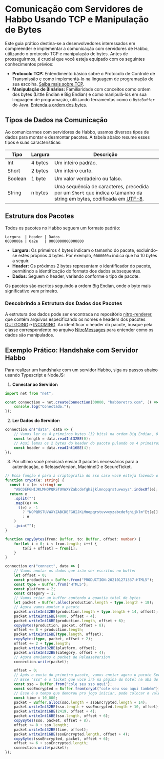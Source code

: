 
# Comunicação com Servidores de Habbo Usando TCP e Manipulação de Bytes

Este guia prático destina-se a desenvolvedores interessados em compreender e implementar a comunicação com servidores de Habbo, utilizando o protocolo TCP e manipulação de bytes. Antes de prosseguirmos, é crucial que você esteja equipado com os seguintes conhecimentos prévios:

- **Protocolo TCP:** Entendimento básico sobre o Protocolo de Controle de Transmissão e como implementá-lo na linguagem de programação de sua escolha. [Saiba mais sobre TCP](https://pt.wikipedia.org/wiki/Protocolo_de_Controle_de_Transmiss%C3%A3o).
- **Manipulação de Binários:** Familiaridade com conceitos como ordem dos bytes (Little Endian e Big Endian) e como manipulá-los em sua linguagem de programação, utilizando ferramentas como o `ByteBuffer` do Java. [Entenda a ordem dos bytes](https://pt.wikipedia.org/wiki/Extremidade_(ordena%C3%A7%C3%A3o)).

## Tipos de Dados na Comunicação

Ao comunicarmos com servidores de Habbo, usamos diversos tipos de dados para montar e desmontar pacotes. A tabela abaixo resume esses tipos e suas características:

| Tipo     | Largura   | Descrição |
|----------|-----------|-----------|
| Int      | 4 bytes   | Um inteiro padrão. |
| Short    | 2 bytes   | Um inteiro curto. |
| Boolean  | 1 byte    | Um valor verdadeiro ou falso. |
| String   | n bytes   | Uma sequência de caracteres, precedida por um `Short` que indica o tamanho da string em bytes, codificada em [UTF-8](https://pt.wikipedia.org/wiki/UTF-8). |

## Estrutura dos Pacotes

Todos os pacotes no Habbo seguem um formato padrão:

```
Largura  | Header | Dados
0000000a | 0a2e   | 0000000000000000
```

- **Largura:** Os primeiros 4 bytes indicam o tamanho do pacote, excluindo-se estes próprios 4 bytes. Por exemplo, `0000000a` indica que há 10 bytes a seguir.
- **Header:** Os próximos 2 bytes representam o identificador do pacote, permitindo a identificação do formato dos dados subsequentes.
- **Dados:** Seguem o header, variando conforme o tipo de pacote.

Os pacotes são escritos seguindo a ordem Big Endian, onde o byte mais significativo vem primeiro.

### Descobrindo a Estrutura dos Dados dos Pacotes

A estrutura dos dados pode ser encontrada no repositório [nitro-renderer](https://github.com/billsonnn/nitro-renderer), que contém arquivos especificando os nomes e headers dos pacotes [OUTGOING](https://github.com/billsonnn/nitro-renderer/blob/81cfd5c56fcc42e2edb1e5c6fdc1248690da9d5f/src/nitro/communication/messages/outgoing/OutgoingHeader.ts#L150) e [INCOMING](https://github.com/billsonnn/nitro-renderer/blob/81cfd5c56fcc42e2edb1e5c6fdc1248690da9d5f/src/nitro/communication/messages/incoming/IncomingHeader.ts). Ao identificar o header do pacote, busque pela classe correspondente no arquivo [NitroMessages](https://github.com/billsonnn/nitro-renderer/blob/81cfd5c56fcc42e2edb1e5c6fdc1248690da9d5f/src/nitro/communication/NitroMessages.ts) para entender como os dados são manipulados.

## Exemplo Prático: Handshake com Servidor Habbo

Para realizar um handshake com um servidor Habbo, siga os passos abaixo usando Typescript e NodeJS:

1. **Conectar ao Servidor:**

```typescript
import net from "net";

const connection = net.createConnection(30000, "habboretro.com", () => {
    console.log("Conectado.");
});
```

2. **Ler Dados do Servidor:**

```typescript
connection.on("data", data => {
    // Vamos ler os 4 primeiros bytes (32 bits) na ordem Big Endian, 0 é o offset
    const length = data.readInt32BE(0);
    // Aqui lemos os 2 bytes do header do pacote pulando os 4 primeiros bytes
    const header = data.readInt16BE(4);
});
```
3. Por ultimo você precisará enviar 3 pacotes necessários para a autenticação, o ReleaseVersion, MachineID e SecureTicket.

```typescript
// Essa função é para a criptografia do sso caso você esteja fazendo o bot para o Hotel Habblet, você irá precisar disso.
function crypt(e: string) {
  const t = (e: string) =>
    "ABCDEFGHIJKLMNOPQRSTUVWXYZabcdefghijklmnopqrstuvwxyz".indexOf(e);
  return e
    .split("")
    .map((e) =>
      t(e) > -1
        ? "NOPQRSTUVWXYZABCDEFGHIJKLMnopqrstuvwxyzabcdefghijklm"[t(e)]
        : e
    )
    .join("");
}

function copyBytes(from: Buffer, to: Buffer, offset: number) {
    for(let i = 0; i < from.length; i++) {
        to[i + offset] = from[i];
    }
}

connection.on("connect", data => {
    // Vamos anotar os dados que irão ser escritos no buffer
    let offset = 0;
    const production = Buffer.from("PRODUCTION-202101271337-HTML5");
    const type = Buffer.from("HTML5");
    const platform = 2;
    const category = 1;
    // Vamos criar um buffer contendo a quantia total de bytes
    let packet = Buffer.alloc(production.length + type.length + 18);
    // Agora vamos montar o pacote
    packet.writeInt32BE(production.length + type.length + 14, offset);
    packet.writeInt16BE(4000, offset + 4);
    packet.writeInt16BE(production.length, offset + 6);
    copyBytes(production, packet, offset + 8);
    offset += 8 + production.length;
    packet.writeInt16BE(type.length, offset);
    copyBytes(type, packet, offset + 2);
    offset += 2 + type.length;
    packet.writeInt32BE(platform, offset);
    packet.writeInt32BE(category, offset + 4);
    // Agora enviamos o packet de ReleaseVersion
    connection.write(packet);

    offset = 0;
    // Após o envio do primeiro pacote, vamos enviar agora o pacote SecureTicket
    // Esse "sso" é o ticket que você irá na página do hotel na aba do nitro ou flash
    const sso = Buffer.from("cole seu sso aqui");
    const ssoEncrypted = Buffer.from(crypt("cole seu sso aqui também"));
    // Esse é o tempo que demorou pro jogo iniciar, pode colocar o valor que quiser em milisegundos
    const time = 10_000;
    packet = Buffer.alloc(sso.length + ssoEncrypted.length + 14);
    packet.writeInt32BE(sso.length + ssoEncrypted.length + 10, offset);
    packet.writeInt16BE(2419, offset + 4);
    packet.writeInt16BE(sso.length, offset + 6);
    copyBytes(sso, packet, offset + 8);
    offset += 8 + sso.length;
    packet.writeInt32BE(time, offset);
    packet.writeInt16BE(ssoEncrypted.length, offset + 4);
    copyBytes(ssoEncrypted, packet, offset + 6);
    offset += 6 + ssoEncrypted.length;
    connection.write(packet);
});
```
